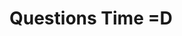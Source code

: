<div class="flex justify-center" style="height:100%;align-items: center">

# Questions Time =D

</div>